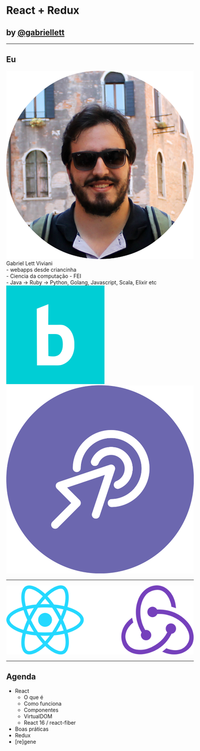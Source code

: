 # React + Redux

## <!-- .element: style="text-transform: lowercase;" --> by [@gabriellett](http://github.com/gabriellett)

------

## Eu

<div class="split">
  <div class="split-col-pic">
    <img class="img-profile" src="./img/me.png" />
  </div>
  <div class="split-col-info">
    Gabriel Lett Viviani<br/>
    - webapps desde criancinha<br/>
    - Ciencia da computação - FEI<br/>
    - Java -> Ruby -> Python, Golang, Javascript, Scala, Elixir etc
    <div class="split">
      <div class="split-col-50">
        <div class="imgs">
          <img class="img-company" src="./img/b-WhiteLogo-BGlb.png" />
        </div>
      </div>
      <div class="split-col-50">
        <div class="imgs">
          <img class="img-company" src="./img/testr_simbolo_negativo.png" />
        </div>
      </div>
    </div>  
  </div>
</div>  

------

<img src="img/react_redux_logo.png"/>

------

## Agenda

* React<!-- .element class="fragment" -->
  * O que é<!-- .element class="fragment" -->
  * Como funciona<!-- .element class="fragment" -->
  * Componentes<!-- .element class="fragment" -->
  * VirtualDOM<!-- .element class="fragment" -->
  * React 16 / react-fiber<!-- .element class="fragment" -->
* Boas práticas<!-- .element class="fragment" -->
* Redux <!-- .element class="fragment" -->
* [re]gene <!-- .element class="fragment" -->

